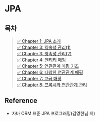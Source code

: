 # JPA

## 목차

> [✅ Chapter 1: JPA 소개](./chapter01.md)  
> [✅ Chapter 3: 영속성 관리(1)](./chapter03.md)  
> [✅ Chapter 3: 영속성 관리(2)](<./chapter03(2).md>)  
> [✅ Chapter 4: 엔티티 매핑](./chapter04.md)  
> [✅ Chapter 5: 연관관계 매핑 기초](./chapter05.md)  
> [✅ Chapter 6: 다양한 연관관계 매핑](./chapter06.md)  
> [✅ Chapter 7: 고급 매핑](./chapter07.md)  
> [✅ Chapter 8: 프록시와 연관관계 관리](./chapter08.md)

## Reference

- 자바 ORM 표준 JPA 프로그래밍(김영한님 저)
